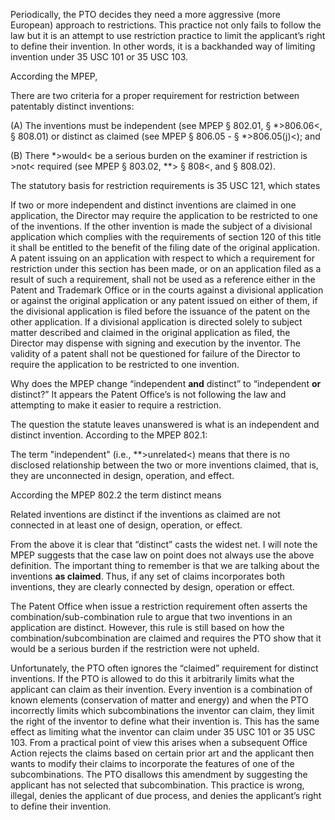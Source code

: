 

Periodically, the PTO decides they need a more aggressive (more European) approach to restrictions. This practice not only fails to follow the law but it is an attempt to use restriction practice to limit the applicant’s right to define their invention. In other words, it is a backhanded way of limiting invention under 35 USC 101 or 35 USC 103.

  

According the MPEP,

  

There are two criteria for a proper requirement for restriction between patentably distinct inventions:

  

(A) The inventions must be independent (see MPEP § 802.01, § *>806.06<, § 808.01) or distinct as claimed (see MPEP § 806.05 - § *>806.05(j)<); and

  

(B) There *>would< be a serious burden on the examiner if restriction is >not< required (see MPEP § 803.02, **> § 808<, and § 808.02).

  

The statutory basis for restriction requirements is 35 USC 121, which states

  

If two or more independent and distinct inventions are claimed in one application, the Director may require the application to be restricted to one of the inventions. If the other invention is made the subject of a divisional application which complies with the requirements of section 120 of this title it shall be entitled to the benefit of the filing date of the original application. A patent issuing on an application with respect to which a requirement for restriction under this section has been made, or on an application filed as a result of such a requirement, shall not be used as a reference either in the Patent and Trademark Office or in the courts against a divisional application or against the original application or any patent issued on either of them, if the divisional application is filed before the issuance of the patent on the other application. If a divisional application is directed solely to subject matter described and claimed in the original application as filed, the Director may dispense with signing and execution by the inventor. The validity of a patent shall not be questioned for failure of the Director to require the application to be restricted to one invention.

  

Why does the MPEP change “independent **and** distinct” to “independent **or** distinct?” It appears the Patent Office’s is not following the law and attempting to make it easier to require a restriction.

  

The question the statute leaves unanswered is what is an independent and distinct invention. According to the MPEP 802.1:

  

The term "independent" (i.e., **>unrelated<) means that there is no disclosed relationship between the two or more inventions claimed, that is, they are unconnected in design, operation, and effect.

  

According the MPEP 802.2 the term distinct means

  

Related inventions are distinct if the inventions as claimed are not connected in at least one of design, operation, or effect.

  

From the above it is clear that “distinct” casts the widest net. I will note the MPEP suggests that the case law on point does not always use the above definition. The important thing to remember is that we are talking about the inventions **as claimed**. Thus, if any set of claims incorporates both inventions, they are clearly connected by design, operation or effect.

The Patent Office when issue a restriction requirement often asserts the combination/sub-combination rule to argue that two inventions in an application are distinct. However, this rule is still based on how the combination/subcombination are claimed and requires the PTO show that it would be a serious burden if the restriction were not upheld.

  

Unfortunately, the PTO often ignores the “claimed” requirement for distinct inventions. If the PTO is allowed to do this it arbitrarily limits what the applicant can claim as their invention. Every invention is a combination of known elements (conservation of matter and energy) and when the PTO incorrectly limits which subcombinations the inventor can claim, they limit the right of the inventor to define what their invention is. This has the same effect as limiting what the inventor can claim under 35 USC 101 or 35 USC 103. From a practical point of view this arises when a subsequent Office Action rejects the claims based on certain prior art and the applicant then wants to modify their claims to incorporate the features of one of the subcombinations. The PTO disallows this amendment by suggesting the applicant has not selected that subcombination. This practice is wrong, illegal, denies the applicant of due process, and denies the applicant’s right to define their invention.